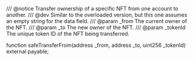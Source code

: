 /// @notice Transfer ownership of a specific NFT from one account to another.
/// @dev Similar to the overloaded version, but this one assumes an empty string for the data field.
/// @param _from The current owner of the NFT.
/// @param _to The new owner of the NFT.
/// @param _tokenId The unique token ID of the NFT being transferred.

function safeTransferFrom(address _from, address _to, uint256 _tokenId) external payable;